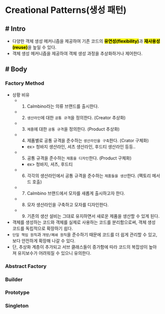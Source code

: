 # Creational Patterns(생성 패턴)

## # Intro

- 다양한 객체 생성 메커니즘을 제공하여 기존 코드의 <mark>**유연성(flexibility)**</mark>과 <mark>**재사용성(reuse)**</mark>을 높일 수 있다.
- 객체 생성 메커니즘을 제공하여 객체 생성 과정을 추상화하거나 제어한다.

## # Body

### Factory Method
- 상황 비유
  - 1) Calmbino라는 의류 브랜드를 출시한다.
  - 2) `생산라인`에 대한 `공통 규격`을 정의한다. (Creator 추상화)
  - 3) `제품`에 대한 `공통 규격`을 정의한다. (Product 추상화)
  - 4) 제품별로 공통 규격을 준수하는 `생산라인을 구축`한다. (Crator 구체화)
    - ex> 청바지 생산라인, 셔츠 생산라인, 후드티 생산라인 등등..
  - 5) 공통 규격을 준수하는 `제품을 디자인`한다. (Product 구체화)
    - ex> 청바지, 셔츠, 후드티
  - 6) 각각의 생산라인에서 공통 규격을 준수하는 `제품들을 생산`한다. (팩토리 메서드 호출)
  - 7) Calmbino 브랜드에서 모자를 새롭게 출시하고자 한다.
  - 8) 모자 생산라인을 구축하고 모자를 디자인한다.
  - 9) 기존의 생산 설비는 그대로 유지하면서 새로운 제품을 생산할 수 있게 된다.
- 객체를 생성하는 코드와 객체를 실제로 사용하는 코드를 분리함으로써, 객체 생성 코드를 독립적으로 확장하기 쉽다. 
- `단일 책임 원칙`과 `개방/폐쇄 원칙`을 준수하기 때문에 코드를 더 쉽게 관리할 수 있고, 보다 안전하게 확장해 나갈 수 있다.
- 단, 추상화 계층이 추가되고 서브 클래스들이 증가함에 따라 코드의 복잡성이 높아져 유지보수가 어려워질 수 있으니 유의한다.
### Abstract Factory

### Builder

### Prototype

### Singleton